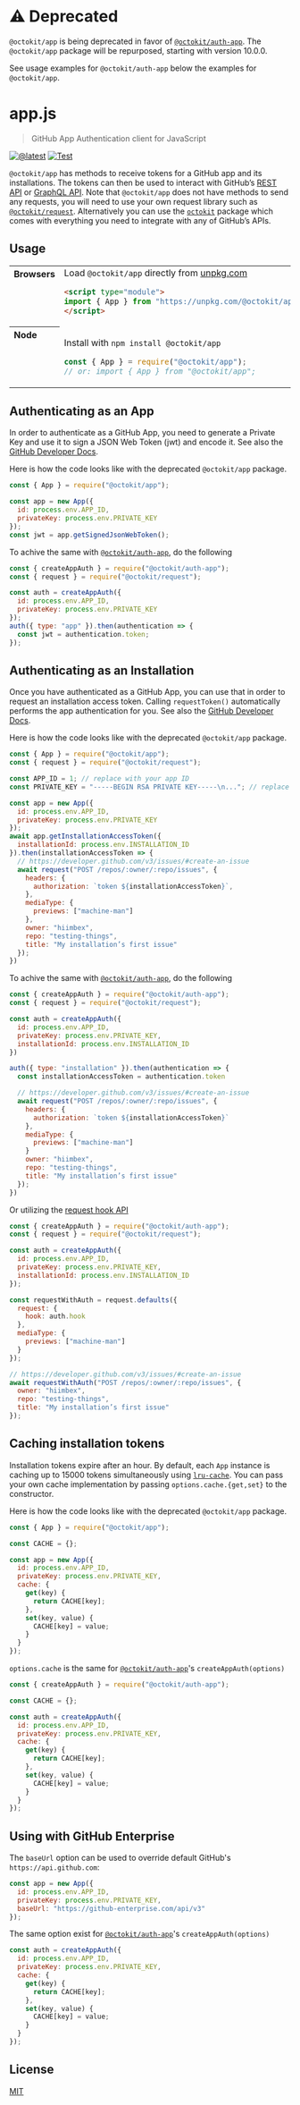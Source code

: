 <a name="deprecated"></a>

# ⚠️ Deprecated

`@octokit/app` is being deprecated in favor of [`@octokit/auth-app`](https://github.com/octokit/auth-app.js/#readme). The `@octokit/app` package will be repurposed, starting with version 10.0.0.

See usage examples for `@octokit/auth-app` below the examples for `@octokit/app`.

# app.js

> GitHub App Authentication client for JavaScript

[![@latest](https://img.shields.io/npm/v/@octokit/app.svg)](https://www.npmjs.com/package/@octokit/app)
[![Test](https://github.com/octokit/app.js/workflows/Test/badge.svg)](https://github.com/octokit/app.js/actions?query=workflow%3ATest)

`@octokit/app` has methods to receive tokens for a GitHub app and its installations. The tokens can then be used to interact with GitHub’s [REST API](https://developer.github.com/v3/) or [GraphQL API](https://developer.github.com/v4/). Note that `@octokit/app` does not have methods to send any requests, you will need to use your own request library such as [`@octokit/request`](https://github.com/octokit/request). Alternatively you can use the [`octokit`](https://github.com/octokit/octokit.js) package which comes with everything you need to integrate with any of GitHub’s APIs.

## Usage

<table>
<tbody valign=top align=left>
<tr><th>
Browsers
</th><td width=100%>
Load <code>@octokit/app</code> directly from <a href="https://unpkg.com">unpkg.com</a>
        
```html
<script type="module">
import { App } from "https://unpkg.com/@octokit/app";
</script>
```

</td></tr>
<tr><th>
Node
</th><td>

Install with <code>npm install @octokit/app</code>

```js
const { App } = require("@octokit/app");
// or: import { App } from "@octokit/app";
```

</td></tr>
</tbody>
</table>

## Authenticating as an App

In order to authenticate as a GitHub App, you need to generate a Private Key and use it to sign a JSON Web Token (jwt) and encode it. See also the [GitHub Developer Docs](https://developer.github.com/apps/building-github-apps/authenticating-with-github-apps/).

Here is how the code looks like with the deprecated `@octokit/app` package.

```js
const { App } = require("@octokit/app");

const app = new App({
  id: process.env.APP_ID,
  privateKey: process.env.PRIVATE_KEY
});
const jwt = app.getSignedJsonWebToken();
```

To achive the same with [`@octokit/auth-app`](https://github.com/octokit/auth-app.js/#readme), do the following

```js
const { createAppAuth } = require("@octokit/auth-app");
const { request } = require("@octokit/request");

const auth = createAppAuth({
  id: process.env.APP_ID,
  privateKey: process.env.PRIVATE_KEY
});
auth({ type: "app" }).then(authentication => {
  const jwt = authentication.token;
});
```

## Authenticating as an Installation

Once you have authenticated as a GitHub App, you can use that in order to request an installation access token. Calling `requestToken()` automatically performs the app authentication for you. See also the [GitHub Developer Docs](https://developer.github.com/apps/building-github-apps/authenticating-with-github-apps/#authenticating-as-an-installation).

Here is how the code looks like with the deprecated `@octokit/app` package.

```js
const { App } = require("@octokit/app");
const { request } = require("@octokit/request");

const APP_ID = 1; // replace with your app ID
const PRIVATE_KEY = "-----BEGIN RSA PRIVATE KEY-----\n..."; // replace with contents of your private key. Replace line breaks with \n

const app = new App({
  id: process.env.APP_ID,
  privateKey: process.env.PRIVATE_KEY
});
await app.getInstallationAccessToken({
  installationId: process.env.INSTALLATION_ID
}).then(installationAccessToken => {
  // https://developer.github.com/v3/issues/#create-an-issue
  await request("POST /repos/:owner/:repo/issues", {
    headers: {
      authorization: `token ${installationAccessToken}`,
    },
    mediaType: {
      previews: ["machine-man"]
    },
    owner: "hiimbex",
    repo: "testing-things",
    title: "My installation’s first issue"
  });
})
```

To achive the same with [`@octokit/auth-app`](https://github.com/octokit/auth-app.js/#readme), do the following

```js
const { createAppAuth } = require("@octokit/auth-app");
const { request } = require("@octokit/request");

const auth = createAppAuth({
  id: process.env.APP_ID,
  privateKey: process.env.PRIVATE_KEY,
  installationId: process.env.INSTALLATION_ID
})

auth({ type: "installation" }).then(authentication => {
  const installationAccessToken = authentication.token

  // https://developer.github.com/v3/issues/#create-an-issue
  await request("POST /repos/:owner/:repo/issues", {
    headers: {
      authorization: `token ${installationAccessToken}`
    },
    mediaType: {
      previews: ["machine-man"]
    }
    owner: "hiimbex",
    repo: "testing-things",
    title: "My installation’s first issue"
  });
})
```

Or utilizing the [request hook API](https://github.com/octokit/request.js#authentication)

```js
const { createAppAuth } = require("@octokit/auth-app");
const { request } = require("@octokit/request");

const auth = createAppAuth({
  id: process.env.APP_ID,
  privateKey: process.env.PRIVATE_KEY,
  installationId: process.env.INSTALLATION_ID
});

const requestWithAuth = request.defaults({
  request: {
    hook: auth.hook
  },
  mediaType: {
    previews: ["machine-man"]
  }
});

// https://developer.github.com/v3/issues/#create-an-issue
await requestWithAuth("POST /repos/:owner/:repo/issues", {
  owner: "hiimbex",
  repo: "testing-things",
  title: "My installation’s first issue"
});
```

## Caching installation tokens

Installation tokens expire after an hour. By default, each `App` instance is caching up to 15000 tokens simultaneously using [`lru-cache`](https://github.com/isaacs/node-lru-cache). You can pass your own cache implementation by passing `options.cache.{get,set}` to the constructor.

Here is how the code looks like with the deprecated `@octokit/app` package.

```js
const { App } = require("@octokit/app");

const CACHE = {};

const app = new App({
  id: process.env.APP_ID,
  privateKey: process.env.PRIVATE_KEY,
  cache: {
    get(key) {
      return CACHE[key];
    },
    set(key, value) {
      CACHE[key] = value;
    }
  }
});
```

`options.cache` is the same for [`@octokit/auth-app`](https://github.com/octokit/auth-app.js/#readme)'s `createAppAuth(options)`

```js
const { createAppAuth } = require("@octokit/auth-app");

const CACHE = {};

const auth = createAppAuth({
  id: process.env.APP_ID,
  privateKey: process.env.PRIVATE_KEY,
  cache: {
    get(key) {
      return CACHE[key];
    },
    set(key, value) {
      CACHE[key] = value;
    }
  }
});
```

## Using with GitHub Enterprise

The `baseUrl` option can be used to override default GitHub's `https://api.github.com`:

```js
const app = new App({
  id: process.env.APP_ID,
  privateKey: process.env.PRIVATE_KEY,
  baseUrl: "https://github-enterprise.com/api/v3"
});
```

The same option exist for [`@octokit/auth-app`](https://github.com/octokit/auth-app.js/#readme)'s `createAppAuth(options)`

```js
const auth = createAppAuth({
  id: process.env.APP_ID,
  privateKey: process.env.PRIVATE_KEY,
  cache: {
    get(key) {
      return CACHE[key];
    },
    set(key, value) {
      CACHE[key] = value;
    }
  }
});
```

## License

[MIT](LICENSE)
